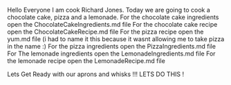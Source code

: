 Hello Everyone I am cook Richard Jones.
Today we are going to cook a chocolate cake, pizza and a lemonade.
For the chocolate cake ingredients open the ChocolateCakeIngredients.md file
For the chocolate cake recipe open the ChocolateCakeRecipe.md file
For the pizza recipe open the yum.md file (i had to name it this because it wasnt allowing me to take pizza in the name :)
For the pizza ingredients open the PizzaIngredients.md file
For The lemonade ingredients open the LemonadeIngredients.md file
For the lemonade recipe open the LemonadeRecipe.md file

Lets Get Ready with our aprons and whisks !!!
LETS DO THIS !
